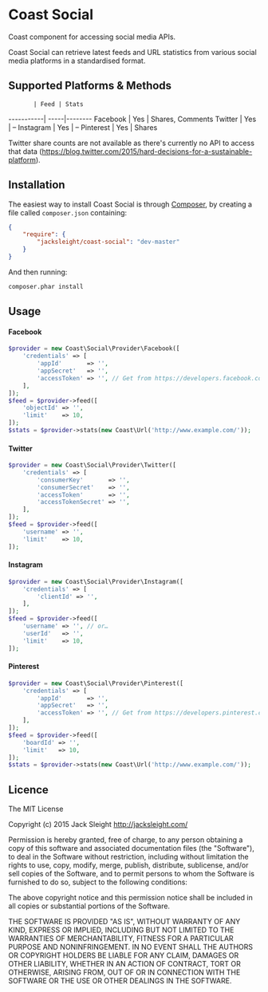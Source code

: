 # Coast Social

Coast component for accessing social media APIs.

Coast Social can retrieve latest feeds and URL statistics from various social media platforms in a standardised format.

## Supported Platforms & Methods

           | Feed | Stats
-----------| -----|--------
Facebook   | Yes  | Shares, Comments
Twitter    | Yes  | –
Instagram  | Yes  | –
Pinterest  | Yes  | Shares

Twitter share counts are not available as there's currently no API to access that data (https://blog.twitter.com/2015/hard-decisions-for-a-sustainable-platform).

## Installation

The easiest way to install Coast Social is through [Composer](https://getcomposer.org/doc/00-intro.md), by creating a file called `composer.json` containing:

```json
{
    "require": {
        "jacksleight/coast-social": "dev-master"
    }
}
```

And then running:

```bash
composer.phar install
```

## Usage

#### Facebook

```php
$provider = new Coast\Social\Provider\Facebook([
    'credentials' => [
        'appId'       => '',
        'appSecret'   => '',
        'accessToken' => '', // Get from https://developers.facebook.com/tools/explorer/
    ],
]);
$feed = $provider->feed([
    'objectId' => '',
    'limit'    => 10,
]);
$stats = $provider->stats(new Coast\Url('http://www.example.com/'));
```

#### Twitter

```php
$provider = new Coast\Social\Provider\Twitter([
    'credentials' => [
        'consumerKey'       => '',
        'consumerSecret'    => '',
        'accessToken'       => '',
        'accessTokenSecret' => '',
    ],
]);
$feed = $provider->feed([
    'username' => '',
    'limit'    => 10,
]);
```

#### Instagram

```php
$provider = new Coast\Social\Provider\Instagram([
    'credentials' => [
        'clientId' => '',
    ],
]);
$feed = $provider->feed([
    'username' => '', // or…
    'userId'   => '',
    'limit'    => 10,
]);
```

#### Pinterest

```php
$provider = new Coast\Social\Provider\Pinterest([
    'credentials' => [
        'appId'       => '',
        'appSecret'   => '',
        'accessToken' => '', // Get from https://developers.pinterest.com/tools/access_token/
    ],
]);
$feed = $provider->feed([
    'boardId' => '',
    'limit'   => 10,
]);
$stats = $provider->stats(new Coast\Url('http://www.example.com/'));
```

## Licence

The MIT License

Copyright (c) 2015 Jack Sleight <http://jacksleight.com/>

Permission is hereby granted, free of charge, to any person obtaining a copy
of this software and associated documentation files (the "Software"), to deal
in the Software without restriction, including without limitation the rights
to use, copy, modify, merge, publish, distribute, sublicense, and/or sell
copies of the Software, and to permit persons to whom the Software is
furnished to do so, subject to the following conditions:

The above copyright notice and this permission notice shall be included in
all copies or substantial portions of the Software.

THE SOFTWARE IS PROVIDED "AS IS", WITHOUT WARRANTY OF ANY KIND, EXPRESS OR
IMPLIED, INCLUDING BUT NOT LIMITED TO THE WARRANTIES OF MERCHANTABILITY,
FITNESS FOR A PARTICULAR PURPOSE AND NONINFRINGEMENT. IN NO EVENT SHALL THE
AUTHORS OR COPYRIGHT HOLDERS BE LIABLE FOR ANY CLAIM, DAMAGES OR OTHER
LIABILITY, WHETHER IN AN ACTION OF CONTRACT, TORT OR OTHERWISE, ARISING FROM,
OUT OF OR IN CONNECTION WITH THE SOFTWARE OR THE USE OR OTHER DEALINGS IN
THE SOFTWARE.
